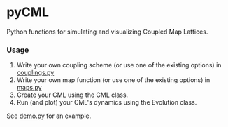# pyCML

Python functions for simulating and visualizing Coupled Map Lattices.

### Usage
1. Write your own coupling scheme (or use one of the existing options) in [couplings.py](couplings.py)
2. Write your own map function (or use one of the existing options) in [maps.py](maps.py)
3. Create your CML using the CML class.
4. Run (and plot) your CML's dynamics using the Evolution class.

See [demo.py](demo.py) for an example.

